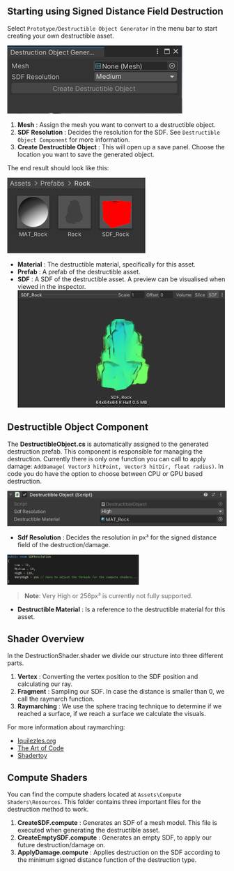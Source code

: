 ## Starting using Signed Distance Field Destruction
Select `Prototype/Destructible Object Generator` in the menu bar to start creating your own destructible asset.

![Alt](images/DestructionGenerator.PNG "Destruction Generator")
1. **Mesh** : Assign the mesh you want to convert to a destructible object.
2. **SDF Resolution** : Decides the resolution for the SDF. See `Destructible Object Component` for more information.
3. **Create Destructible Object** : This will open up a save panel. Choose the location you want to save the generated object.

The end result should look like this:

![Alt](images/Asset.PNG "Asset in editor")
* **Material** : The destructible material, specifically for this asset.
* **Prefab** : A prefab of the destructible asset.
* **SDF** : A SDF of the destructible asset. A preview can be visualised when viewed in the inspector.
![Alt](images/Preview.PNG "SDF Preview")

## Destructible Object Component
The **DestructibleObject.cs** is automatically assigned to the generated destruction prefab. This component is responsible for managing the destruction. Currently there is only one function you can call to apply damage: `AddDamage( Vector3 hitPoint, Vector3 hitDir, float radius)`. In code you do have the option to choose between CPU or GPU based destruction.

![Alt](images/DestructibleObject.PNG "Destructible Object Component")
* **Sdf Resolution** : Decides the resolution in px³ for the signed distance field of the destruction/damage. 

<p float="left">

<img src="images/SDFResolution.PNG" width="60%" />
</p>

> **Note**: Very High or 256px³ is currently not fully supported.

* **Destructible Material** : Is a reference to the destructible material for this asset.


## Shader Overview
In the DestructionShader.shader we divide our structure into three different parts.
1. **Vertex** : Converting the vertex position to the SDF position and calculating our ray.
2. **Fragment** : Sampling our SDF. In case the distance is smaller than 0, we call the raymarch function.
3. **Raymarching** : We use the sphere tracing technique to determine if we reached a surface, if we reach a surface we calculate the visuals.

For more information about raymarching:
* [Iquilezles.org](https://iquilezles.org)
* [The Art of Code](https://www.youtube.com/c/TheArtofCodeIsCool)
* [Shadertoy](https://www.shadertoy.com)

## Compute Shaders
You can find the compute shaders located at `Assets\Compute Shaders\Resources`. This folder contains three important files for the destruction method to work.
1. **CreateSDF.compute** : Generates an SDF of a mesh model. This file is executed when generating the destructible asset.
2. **CreateEmptySDF.compute** : Generates an empty SDF, to apply our future destruction/damage on.
3. **ApplyDamage.compute** : Applies destruction on the SDF according to the minimum signed distance function of the destruction type.
